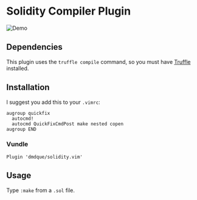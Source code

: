 # Solidity Compiler Plugin
![Demo](https://i.imgur.com/20gY86k.png)

## Dependencies
This plugin uses the `truffle compile` command, so you must have [Truffle](https://github.com/trufflesuite/truffle) installed.

## Installation

I suggest you add this to your `.vimrc`:

    augroup quickfix
      autocmd!
      autocmd QuickFixCmdPost make nested copen
    augroup END

### Vundle
    Plugin 'dmdque/solidity.vim'

## Usage
Type `:make` from a `.sol` file.
